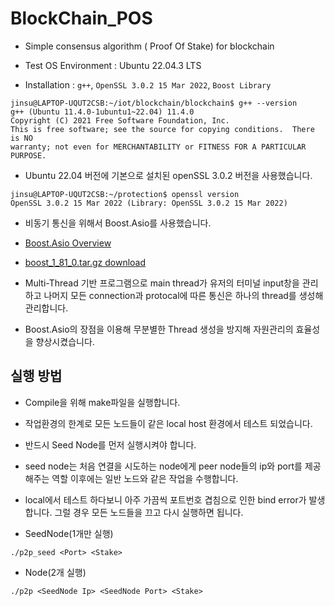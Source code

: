 # BlockChain_POS
- Simple  consensus algorithm ( Proof Of Stake) for blockchain

- Test OS Environment : Ubuntu 22.04.3 LTS 

- Installation : `g++`, `OpenSSL 3.0.2 15 Mar 2022`, `Boost Library`

```
jinsu@LAPTOP-UQUT2CSB:~/iot/blockchain/blockchain$ g++ --version
g++ (Ubuntu 11.4.0-1ubuntu1~22.04) 11.4.0
Copyright (C) 2021 Free Software Foundation, Inc.
This is free software; see the source for copying conditions.  There is NO
warranty; not even for MERCHANTABILITY or FITNESS FOR A PARTICULAR PURPOSE.
```

- Ubuntu 22.04 버전에 기본으로 설치된 openSSL 3.0.2 버전을 사용했습니다.

```
jinsu@LAPTOP-UQUT2CSB:~/protection$ openssl version
OpenSSL 3.0.2 15 Mar 2022 (Library: OpenSSL 3.0.2 15 Mar 2022)
```

- 비동기 통신을 위해서 Boost.Asio를 사용했습니다.

- [Boost.Asio Overview](https://www.boost.org/doc/libs/1_81_0/doc/html/boost_asio/overview.html)

- [boost_1_81_0.tar.gz download](https://boostorg.jfrog.io/artifactory/main/release/1.81.0/source/boost_1_81_0.tar.gz)

- Multi-Thread 기반 프로그램으로 main thread가 유저의 터미널 input창을 관리하고 나머지 모든 connection과 protocal에 따른 통신은 하나의 thread를 생성해 관리합니다.

- Boost.Asio의 장점을 이용해 무분별한 Thread 생성을 방지해 자원관리의 효율성을 향상시켰습니다. 

## 실행 방법

- Compile을 위해 make파일을 실행합니다.

- 작업환경의 한계로 모든 노드들이 같은 local host 환경에서 테스트 되었습니다.

- 반드시 Seed Node를 먼저 실행시켜야 합니다.

- seed node는 처음 연결을 시도하는 node에게 peer node들의 ip와 port를 제공해주는 역할 이후에는 일반 노드와 같은 작업을 수행합니다.

- local에서 테스트 하다보니 아주 가끔씩 포트번호 겹침으로 인한 bind error가 발생합니다. 그럴 경우 모든 노드들을 끄고 다시 실행하면 됩니다.

- SeedNode(1개만 실행)

```
./p2p_seed <Port> <Stake>
```

- Node(2개 실행)

```
./p2p <SeedNode Ip> <SeedNode Port> <Stake>
```